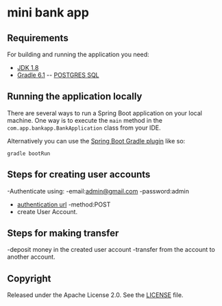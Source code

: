 # mini bank  app

## Requirements

For building and running the application you need:

- [JDK 1.8](http://www.oracle.com/technetwork/java/javase/downloads/jdk8-downloads-2133151.html)
- [Gradle 6.1](https://gradle.org/)
-- [POSTGRES SQL](https://www.postgresql.org/)

## Running the application locally

There are several ways to run a Spring Boot application on your local machine. One way is to execute the `main` method in the `com.app.bankapp.BankApplication` class from your IDE.

Alternatively you can use the [Spring Boot Gradle plugin](https://docs.spring.io/spring-boot/docs/current/reference/html/build-tool-plugins-maven-plugin.html) like so:

```shell
gradle bootRun
```

## Steps for creating user accounts

-Authenticate  using:
 -email:admin@gmail.com
 -password:admin
 - [authentication url](http://localhost:8083/api/authentication)
 -method:POST
 - create User Account.
 
## Steps for making transfer
-deposit money in the created user account
-transfer from the account to another account.


## Copyright

Released under the Apache License 2.0. See the [LICENSE](https://github.com/codecentric/springboot-sample-app/blob/master/LICENSE) file.
